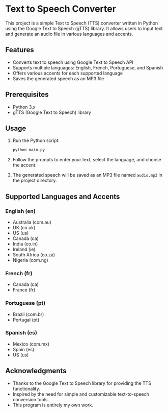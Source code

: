 # Text to Speech Converter

This project is a simple Text to Speech (TTS) converter written in Python using the Google Text to Speech (gTTS) library. It allows users to input text and generate an audio file in various languages and accents.

## Features

- Converts text to speech using Google Text to Speech API
- Supports multiple languages: English, French, Portuguese, and Spanish
- Offers various accents for each supported language
- Saves the generated speech as an MP3 file

## Prerequisites

- Python 3.x
- gTTS (Google Text to Speech) library

## Usage

1. Run the Python script:
    ```sh
    python main.py
    ```
2. Follow the prompts to enter your text, select the language, and choose the accent.

3. The generated speech will be saved as an MP3 file named `audio.mp3` in the project directory.

## Supported Languages and Accents

### English (en)
- Australia (com.au)
- UK (co.uk)
- US (us)
- Canada (ca)
- India (co.in)
- Ireland (ie)
- South Africa (co.za)
- Nigeria (com.ng)

### French (fr)
- Canada (ca)
- France (fr)

### Portuguese (pt)
- Brazil (com.br)
- Portugal (pt)

### Spanish (es)
- Mexico (com.mx)
- Spain (es)
- US (us)

## Acknowledgments

- Thanks to the Google Text to Speech library for providing the TTS functionality.
- Inspired by the need for simple and customizable text-to-speech conversion tools.
- This program is entirely my own work.
